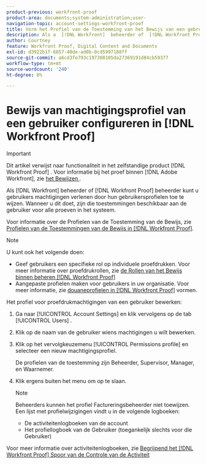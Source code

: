 ```yaml
---
product-previous: workfront-proof
product-area: documents;system-administration;user-
navigation-topic: account-settings-workfront-proof
title: Vorm het Profiel van de Toestemming van het Bewijs van een gebruiker in  [!DNL Workfront Proof]
description: Als a  [!DNL Workfront]  beheerder of  [!DNL Workfront Proof]  beheerder, kunt u toestemmingen aan gebruikers verlenen door hen gebruikersprofielen toe te wijzen. Wanneer u dit doet, zijn die toestemmingen beschikbaar aan de gebruiker voor alle proeven in het systeem.
author: Courtney
feature: Workfront Proof, Digital Content and Documents
exl-id: d3922b1f-6857-40de-ad0b-0cd5997188ff
source-git-commit: a6cd3fe793c197308105da27369191d84cb59377
workflow-type: tm+mt
source-wordcount: '240'
ht-degree: 0%

---
```


# Bewijs van machtigingsprofiel van een gebruiker configureren in [!DNL Workfront Proof]

>[!IMPORTANT]
>
>Dit artikel verwijst naar functionaliteit in het zelfstandige product [!DNL Workfront Proof] . Voor informatie bij het proef binnen [!DNL Adobe Workfront], zie [ het Bewijzen ](../../../review-and-approve-work/proofing/proofing.md).

Als [!DNL Workfront] beheerder of [!DNL Workfront Proof] beheerder kunt u gebruikers machtigingen verlenen door hun gebruikersprofielen toe te wijzen. Wanneer u dit doet, zijn die toestemmingen beschikbaar aan de gebruiker voor alle proeven in het systeem.

Voor informatie over de Profielen van de Toestemming van de Bewijs, zie [ Profielen van de Toestemmingen van de Bewijs in  [!DNL Workfront Proof]](../../../workfront-proof/wp-acct-admin/account-settings/proof-perm-profiles-in-wp.md).

>[!NOTE]
>
>U kunt ook het volgende doen:
>
>* Geef gebruikers een specifieke rol op individuele proefdrukken. Voor meer informatie over proefdrukrollen, zie [ de Rollen van het Bewijs binnen beheren  [!DNL Workfront Proof]](../../../workfront-proof/wp-work-proofsfiles/share-proofs-and-files/manage-proof-roles.md)
>* Aangepaste profielen maken voor gebruikers in uw organisatie. Voor meer informatie, zie [ douaneprofielen in  [!DNL Workfront Proof]](../../../workfront-proof/wp-acct-admin/account-settings/configure-custom-profiles.md) vormen.


Het profiel voor proefdrukmachtigingen van een gebruiker bewerken:

1. Ga naar [!UICONTROL Account Settings] en klik vervolgens op de tab [!UICONTROL Users] .
1. Klik op de naam van de gebruiker wiens machtigingen u wilt bewerken.
1. Klik op het vervolgkeuzemenu [!UICONTROL Permissions profile] en selecteer een nieuw machtigingsprofiel.

   De profielen van de toestemming zijn Beheerder, Supervisor, Manager, en Waarnemer.

1. Klik ergens buiten het menu om op te slaan.

   >[!NOTE]
   >
   >Beheerders kunnen het profiel Factureringsbeheerder niet toewijzen. Een lijst met profielwijzigingen vindt u in de volgende logboeken:
   >   
   >   * De activiteitenlogboeken van de account
   >   * Het profiellogboek van de Gebruiker (toegankelijk slechts voor die Gebruiker)


Voor meer informatie over activiteitenlogboeken, zie [ Begrijpend het  [!DNL Workfront Proof]  Spoor van de Controle van de Activiteit ](../../../workfront-proof/wp-work-proofsfiles/basic-features/activity-audit-trail.md)
